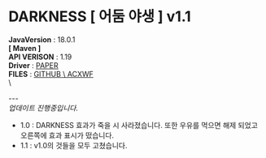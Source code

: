 # DARKNESS [ 어둠 야생 ] v1.1


**JavaVersion** : 18.0.1\
**[ Maven ]**\
**API VERISON** : 1.19\
**Driver** : [PAPER](https://papermc.io/)\
**FILES** : [GITHUB \ ACXWF](https://github.com/acxwf)\
\

---\
_업데이트 진행중입니다._

- 1.0 : DARKNESS 효과가 죽을 시 사라졌습니다. 또한 우유를 먹으면 해제 되었고 오른쪽에 효과 표시가 떴습니다.
- 1.1 : v1.0의 것들을 모두 고쳤습니다.
